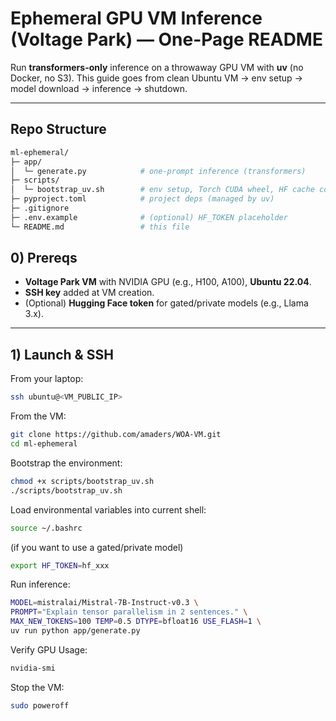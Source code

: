 # Ephemeral GPU VM Inference (Voltage Park) — One-Page README

Run **transformers-only** inference on a throwaway GPU VM with **uv** (no Docker, no S3). This guide goes from clean Ubuntu VM → env setup → model download → inference → shutdown.

---

## Repo Structure

```bash
ml-ephemeral/
├─ app/
│  └─ generate.py            # one-prompt inference (transformers)
├─ scripts/
│  └─ bootstrap_uv.sh        # env setup, Torch CUDA wheel, HF cache config
├─ pyproject.toml            # project deps (managed by uv)
├─ .gitignore
├─ .env.example              # (optional) HF_TOKEN placeholder
└─ README.md                 # this file
```

## 0) Prereqs

- **Voltage Park VM** with NVIDIA GPU (e.g., H100, A100), **Ubuntu 22.04**.
- **SSH key** added at VM creation.
- (Optional) **Hugging Face token** for gated/private models (e.g., Llama 3.x).

---

## 1) Launch & SSH

From your laptop:
```bash
ssh ubuntu@<VM_PUBLIC_IP>
```

From the VM:
```bash
git clone https://github.com/amaders/WOA-VM.git
cd ml-ephemeral
```

Bootstrap the environment:

```bash
chmod +x scripts/bootstrap_uv.sh
./scripts/bootstrap_uv.sh
```

Load environmental variables into current shell:

```bash
source ~/.bashrc
```

(if you want to use a gated/private model)

```bash
export HF_TOKEN=hf_xxx
```

Run inference:

```bash
MODEL=mistralai/Mistral-7B-Instruct-v0.3 \
PROMPT="Explain tensor parallelism in 2 sentences." \
MAX_NEW_TOKENS=100 TEMP=0.5 DTYPE=bfloat16 USE_FLASH=1 \
uv run python app/generate.py
```

Verify GPU Usage:

```bash
nvidia-smi
```

Stop the VM:

```bash
sudo poweroff
```
